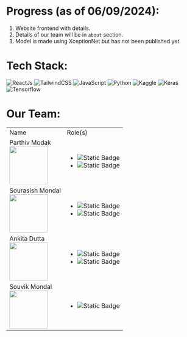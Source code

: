 # Progress (as of 06/09/2024):
1. Website frontend with details.
3. Details of our team will be in <code>about</code> section.
5. Model is made using XceptionNet but has not been published yet.

# Tech Stack:<br>
![ReactJs](https://img.shields.io/badge/react-%23E34F26.svg?style=for-the-badge&logo=react&logoColor=white)
![TailwindCSS](https://img.shields.io/badge/tailwind-%231572B6.svg?style=for-the-badge&logo=tailwindcss&logoColor=white)
![JavaScript](https://img.shields.io/badge/javascript-%23323330.svg?style=for-the-badge&logo=javascript&logoColor=%23F7DF1E)
![Python](https://img.shields.io/badge/python-3670A0?style=for-the-badge&logo=python&logoColor=ffdd54)
![Kaggle](https://img.shields.io/badge/Kaggle-035a7d?style=for-the-badge&logo=kaggle&logoColor=white)
![Keras](https://img.shields.io/badge/Keras-%2344A833.svg?style=for-the-badge&logo=keras&logoColor=white)
![Tensorflow](https://img.shields.io/badge/tensorflow-%23FA0F00.svg?style=for-the-badge&logo=tensorflow&logoColor=white)


# Our Team:
<table>
  <tr>
    <td>Name</td>
    <td>Role(s)</td>
  </tr>
  <tr>
    <td>Parthiv Modak
      <br>
    <img width="100" height="100" src="https://github.com/user-attachments/assets/35e26c93-2765-44ac-875d-933d776e4f2d">
</td>
    <td>
      <ul>
        <li><img alt="Static Badge" src="https://img.shields.io/badge/Manager-blue"></li>
        <li><img alt="Static Badge" src="https://img.shields.io/badge/Model Developer-red"></li>
      </ul>
    </td>
  </tr>
      <tr>
    <td>Sourasish Mondal
      <br>
    <image width="100" height="100" src="assets/Sourasish.png"></td>
    <td>
      <ul>
        <li><img alt="Static Badge" src="https://img.shields.io/badge/Model Developer-red"></li>
        <li><img alt="Static Badge" src="https://img.shields.io/badge/Backend-Red"></li>
      </ul>
    </td>
  </tr>
      <tr>
    <td>Ankita Dutta
      <br>
   <img width="100" height="100" src="https://github.com/user-attachments/assets/91bf0b78-ef5b-4403-9702-d6e9e3a19807">
    <td>
      <ul>
        <li><img alt="Static Badge" src="https://img.shields.io/badge/Research Paper Writer-yellow"></li>
        <li><img alt="Static Badge" src="https://img.shields.io/badge/Frontend-yellow"></li>
      </ul>
    </td>
  </tr>
      <tr>
    <td>Souvik Mondal
      <br>
    <image width="100" height="100" src="assets/"></td>
    <td>
      <ul>
        <li><img alt="Static Badge" src="https://img.shields.io/badge/Documentation-green"></li>
      </ul>
    </td>
  </tr>
</table>
